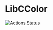 # LibCColor
[![Actions Status](https://github.com/Ydos2/LibCColor/blob/master/.github/workflows/main.yml/badge.svg)](https://github.com/Ydos2/LibCColor/actions)
